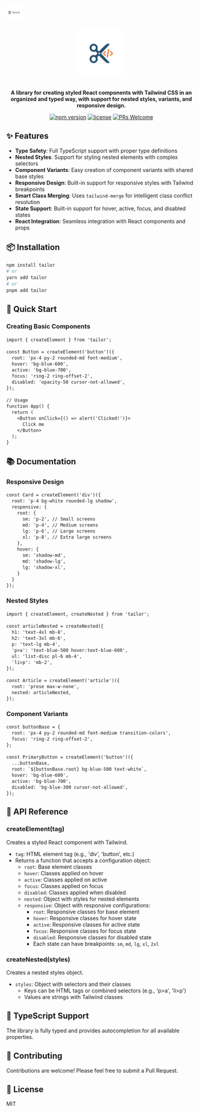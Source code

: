 # <img src="images/logo.png" alt="Tailor" height="40"/>

<div align="center">
  <img src="images/icon.png" alt="Tailor Icon" width="120" style="margin-bottom: 20px"/>
  <br/>
  <p><strong>A library for creating styled React components with Tailwind CSS in an organized and typed way, with support for nested styles, variants, and responsive design.</strong></p>
  
  [![npm version](https://img.shields.io/npm/v/tailor.svg)](https://www.npmjs.com/package/tailor)
  [![license](https://img.shields.io/npm/l/tailor.svg)](https://github.com/yourusername/tailor/blob/main/LICENSE)
  [![PRs Welcome](https://img.shields.io/badge/PRs-welcome-brightgreen.svg)](https://github.com/yourusername/tailor/pulls)
</div>

## ✨ Features

- **Type Safety**: Full TypeScript support with proper type definitions
- **Nested Styles**: Support for styling nested elements with complex selectors
- **Component Variants**: Easy creation of component variants with shared base styles
- **Responsive Design**: Built-in support for responsive styles with Tailwind breakpoints
- **Smart Class Merging**: Uses `tailwind-merge` for intelligent class conflict resolution
- **State Support**: Built-in support for hover, active, focus, and disabled states
- **React Integration**: Seamless integration with React components and props

## 📦 Installation

```bash
npm install tailor
# or
yarn add tailor
# or
pnpm add tailor
```

## 🚀 Quick Start

### Creating Basic Components

```tsx
import { createElement } from 'tailor';

const Button = createElement('button')({
  root: 'px-4 py-2 rounded-md font-medium',
  hover: 'bg-blue-600',
  active: 'bg-blue-700',
  focus: 'ring-2 ring-offset-2',
  disabled: 'opacity-50 cursor-not-allowed',
});

// Usage
function App() {
  return (
    <Button onClick={() => alert('Clicked!')}>
      Click me
    </Button>
  );
}
```

## 📚 Documentation

### Responsive Design

```tsx
const Card = createElement('div')({
  root: 'p-4 bg-white rounded-lg shadow',
  responsive: {
    root: {
      sm: 'p-2', // Small screens
      md: 'p-4', // Medium screens
      lg: 'p-6', // Large screens
      xl: 'p-8', // Extra large screens
    },
    hover: {
      sm: 'shadow-md',
      md: 'shadow-lg',
      lg: 'shadow-xl',
    }
  }
});
```

### Nested Styles

```tsx
import { createElement, createNested } from 'tailor';

const articleNested = createNested({
  h1: 'text-4xl mb-8',
  h2: 'text-3xl mb-6',
  p: 'text-lg mb-4',
  'p>a': 'text-blue-500 hover:text-blue-600',
  ul: 'list-disc pl-6 mb-4',
  'li>p': 'mb-2',
});

const Article = createElement('article')({
  root: 'prose max-w-none',
  nested: articleNested,
});
```

### Component Variants

```tsx
const buttonBase = {
  root: 'px-4 py-2 rounded-md font-medium transition-colors',
  focus: 'ring-2 ring-offset-2',
};

const PrimaryButton = createElement('button')({
  ...buttonBase,
  root: `${buttonBase.root} bg-blue-500 text-white`,
  hover: 'bg-blue-600',
  active: 'bg-blue-700',
  disabled: 'bg-blue-300 cursor-not-allowed',
});
```

## 📖 API Reference

### createElement(tag)

Creates a styled React component with Tailwind.

- `tag`: HTML element tag (e.g., 'div', 'button', etc.)
- Returns a function that accepts a configuration object:
  - `root`: Base element classes
  - `hover`: Classes applied on hover
  - `active`: Classes applied on active
  - `focus`: Classes applied on focus
  - `disabled`: Classes applied when disabled
  - `nested`: Object with styles for nested elements
  - `responsive`: Object with responsive configurations:
    - `root`: Responsive classes for base element
    - `hover`: Responsive classes for hover state
    - `active`: Responsive classes for active state
    - `focus`: Responsive classes for focus state
    - `disabled`: Responsive classes for disabled state
    - Each state can have breakpoints: `sm`, `md`, `lg`, `xl`, `2xl`

### createNested(styles)

Creates a nested styles object.

- `styles`: Object with selectors and their classes
  - Keys can be HTML tags or combined selectors (e.g., 'p>a', 'li>p')
  - Values are strings with Tailwind classes

## 🎯 TypeScript Support

The library is fully typed and provides autocompletion for all available properties.

## 🤝 Contributing

Contributions are welcome! Please feel free to submit a Pull Request.

## 📄 License

MIT 